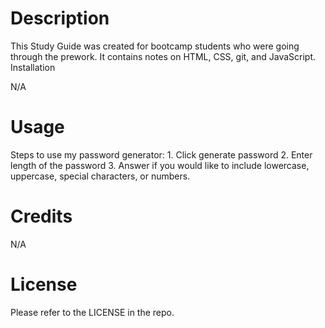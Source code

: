 <h1>Description</h1>

This Study Guide was created for bootcamp students who were going through the prework. It contains notes on HTML, CSS, git, and JavaScript.
Installation

N/A
<h1>Usage</h1>
Steps to use my password generator:
1. Click generate password
2. Enter length of the password
3. Answer if you would like to include lowercase, uppercase, special characters, or numbers.
<h1>Credits</h1>
N/A

<h1>License</h1>

Please refer to the LICENSE in the repo.
